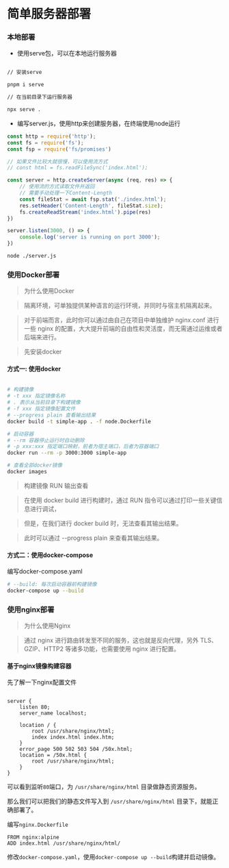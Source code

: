# 简单服务器部署

### 本地部署

- 使用serve包，可以在本地运行服务器

```bash

// 安装serve

pnpm i serve

// 在当前目录下运行服务器

npx serve .

```

- 编写server.js，使用http来创建服务器，在终端使用node运行

```js
const http = require('http');
const fs = require('fs');
const fsp = require('fs/promises')

// 如果文件比较大就很慢，可以使用流方式
// const html = fs.readFileSync('index.html');

const server = http.createServer(async (req, res) => {
	// 使用流的方式读取文件并返回
	// 需要手动处理一下Content-Length
	const fileStat = await fsp.stat('./index.html');
	res.setHeader('Content-Length', fileStat.size);
	fs.createReadStream('index.html').pipe(res)
})

server.listen(3000, () => {
	console.log('server is running on port 3000');
})

```

```bash
node ./server.js
```

### 使用Docker部署

> 为什么使用Docker

> 隔离环境，可单独提供某种语言的运行环境，并同时与宿主机隔离起来。

> 对于前端而言，此时你可以通过由自己在项目中单独维护 nginx.conf 进行一些 nginx 的配置，大大提升前端的自由性和灵活度，而无需通过运维或者后端来进行。

> 先安装docker

#### 方式一: 使用docker

```bash

# 构建镜像
# -t xxx 指定镜像名称
# . 表示从当前目录下构建镜像
# -f xxx 指定镜像配置文件
# --progress plain 查看输出结果
docker build -t simple-app . -f node.Dockerfile

# 启动容器
# --rm 容器停止运行时自动删除
# -p xxx:xxx 指定端口映射，前者为宿主端口，后者为容器端口
docker run --rm -p 3000:3000 simple-app

# 查看全部docker镜像
docker images

```

> 构建镜像 RUN 输出查看

> 在使用 docker build 进行构建时，通过 RUN 指令可以通过打印一些关键信息进行调试，

> 但是，在我们进行 docker build 时，无法查看其输出结果。

> 此时可以通过 --progress plain 来查看其输出结果。

#### 方式二：使用docker-compose

编写docker-compose.yaml

```bash
# --build: 每次启动容器前构建镜像
docker-compose up --build
```

### 使用nginx部署

> 为什么使用Nginx

> 通过 nginx 进行路由转发至不同的服务，这也就是反向代理，另外 TLS、GZIP、HTTP2 等诸多功能，也需要使用 nginx 进行配置。

#### 基于nginx镜像构建容器

先了解一下nginx配置文件

```

server {
	listen 80;
	server_name localhost;

	location / {
		root /usr/share/nginx/html;
		index index.html index.htm;
	}
	error_page 500 502 503 504 /50x.html;
	location = /50x.html {
		root /usr/share/nginx/html;
	}
}

```

可以看到监听`80`端口，为 `/usr/share/nginx/html` 目录做静态资源服务。

那么我们可以把我们的静态文件写入到 `/usr/share/nginx/html` 目录下，就能正确部署了。

编写`nginx.Dockerfile`

```
FROM nginx:alpine
ADD index.html /usr/share/nginx/html/
```

修改`docker-compose.yaml`，使用`docker-compose up --build`构建并启动镜像。
